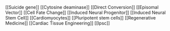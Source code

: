 [[Suicide gene]]
[[Cytosine deaminase]]
[[Direct Conversion]]
[[Episomal Vector]]
[[Cell Fate Change]]
[[Induced Neural Progenitor]]
[[Induced Neural Stem Cell]]
[[Cardiomyocytes]]
[[Pluripotent stem cells]]
[[Regenerative Medicine]]
[[Cardiac Tissue Engineering]]
[[Ipsc]]
